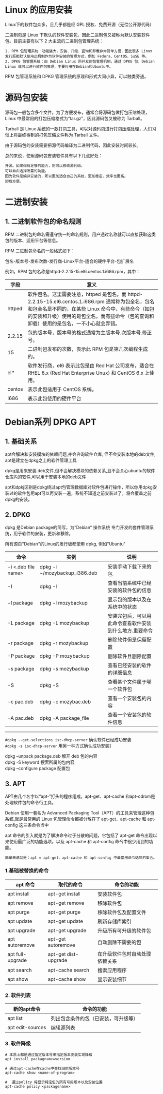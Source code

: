 # Linux 的应用安装

Linux下的软件包众多，且几乎都是经 GPL 授权、免费开源（无偿公开源代码）

二进制包是 Linux 下默认的软件安装包，因此二进制包又被称为默认安装软件包。目前主要有以下 2 大主流的二进制包管理系统：

    1. RPM 包管理系统：功能强大，安装、升级、査询和卸载非常简单方便，因此很多 Linux 发行版都默认使用此机制作为软件安装的管理方式，例如 Fedora、CentOS、SuSE 等。
    2. DPKG 包管理系统：由 Debian Linux 所开发的包管理机制，通过 DPKG 包，Debian Linux 就可以进行软件包管理，主要应用在Debian和Ubuntu中。

RPM 包管理系统和 DPKG 管理系统的原理和形式大同小异，可以触类旁通。

# 源码包安装

源码包一般包含多个文件，为了方便发布，通常会将源码包做打包压缩处理，Linux 中最常用的打包压缩格式为“tar.gz”，因此源码包又被称为 Tarball。  

Tarball 是 Linux 系统的一款打包工具，可以对源码包进行打包压缩处理，人们习惯上将最终得到的打包压缩文件称为 Tarball 文件。  

由于源码包的安装需要把源代码编译为二进制代码，因此安装时间较长。  

总的来说，使用源码包安装软件具有以下几点好处：

    开源。如果你有足够的能力，则可以修改源代码。
    可以自由选择所需的功能。
    因为软件是编译安装的，所以更加适合自己的系统，更加稳定，效率也更高。
    卸载方便。


# 二进制安装  

## 1. 二进制软件包的命名规则

RPM 二进制包的命名需遵守统一的命名规则，用户通过名称就可以直接获取这类包的版本、适用平台等信息。

RPM 二进制包命名的一般格式如下：

包名-版本号-发布次数-发行商-Linux平台-适合的硬件平台-包扩展名

例如，RPM 包的名称是httpd-2.2.15-15.el6.centos.1.i686.rpm，其中：

| 字段   | 意义                                                                                                                                                                                                                                                |
| ------ | --------------------------------------------------------------------------------------------------------------------------------------------------------------------------------------------------------------------------------------------------- |
| httped | 软件包名。这里需要注意，httped 是包名，而 httpd-2.2.15-15.el6.centos.1.i686.rpm 通常称为包全名，包名和包全名是不同的，在某些 Linux 命令中，有些命令（如包的安装和升级）使用的是包全名，而有些命令（包的查询和卸载）使用的是包名，一不小心就会弄错。 |
| 2.2.15 | 包的版本号，版本号的格式通常为主版本号.次版本号.修正号。                                                                                                                                                                                            |
| 15     | 二进制包发布的次数，表示此 RPM 包是第几次编程生成的。                                                                                                                                                                                               |
| el*    | 软件发行商，el6 表示此包是由 Red Hat 公司发布，适合在 RHEL 6.x (Red Hat Enterprise Unux) 和 CentOS 6.x 上使用。                                                                                                                                     |
| centos | 表示此包适用于 CentOS 系统。                                                                                                                                                                                                                        |
| i686   | 表示此包使用的硬件平台                                                                                                                                                                                                                              |


# Debian系列 DPKG APT

## 1. 基础关系  

apt会解决和安装模块的依赖问题,并会咨询软件仓库, 但不会安装本地的deb文件, apt是建立在dpkg之上的软件管理工具  

dpkg是用来安装.deb文件,但不会解决模块的依赖关系,且不会关心ubuntu的软件仓库内的软件,可以用于安装本地的deb文件  

apt和dpkj区别是dpkg绕过apt包管理数据库对软件包进行操作，所以你用dpkg安装过的软件包用apt可以再安装一遍，系统不知道之前安装过了，将会覆盖之前dpkg的安装。

## 2. DPKG

dpkg 是Debian package的简写，为”Debian“ 操作系统 专门开发的套件管理系统，用于软件的安装，更新和移除。

所有源自"Debian"的Linux的发行版都使用 dpkg,   例如"Ubuntu"

| 命令                | 实例                           | 说明                                                    |
| ------------------- | ------------------------------ | ------------------------------------------------------- |
| -i <.deb file name> | dpkg -i  ~/mozybackup_i386.deb | 安装手动下载下来的包                                    |
| -I                  | dpkg -I                        | 查看当前系统中已经安装的软件包的信息                    |
| -l package          | dpkg -l mozybackup             | 显示包的版本以及在系统中的状态                          |
| -L package          | dpkg -L mozybackup             | 安装完包后，可以用此命令查看软件安装到什么地方.重要命令 |
| -r package          | dpkg -r mozybackup             | 删除软件但是保留配置                                    |
| -P package          | dpkg -P mozybackup             | 删除软件且删除配置                                      |
| -s package          | dpkg -s mozybackup             | 查看已经安装的软件的详细信息                            |
| -S                  | dpkg -S                        | 查看某个文件属于哪一个软件包                            |
| -c pac.deb          | dpkg -c mozybac.deb            | 查看一个安装包的内容                                    |
| -A pac.deb          | dpkg -A package_file           | 查看一个安装包的软件信息                                |

---
`#dpkg --get-selections isc-dhcp-server`  确认软件已经成功安装  
`#dpkg -s isc-dhcp-server`  用另一种方式确认成功安装]  

dpkg –unpack package.deb     解开 deb 包的内容  
dpkg -S keyword     搜索所属的包内容  
dpkg –configure package     配置包   

## 3. APT
APT由几个名字以“apt-”打头的程序组成。apt-get、apt-cache 和apt-cdrom是处理软件包的命令行工具。

Debian 使用一套名为 Advanced Packaging Tool（APT）的工具来管理这种包系统,就是最常用的 Linux 包管理命令都被分散在了 apt-get、apt-cache 和 apt-config 这三条命令当中

apt 命令的引入就是为了解决命令过于分散的问题，它包括了 apt-get 命令出现以来使用最广泛的功能选项，以及 apt-cache 和 apt-config 命令中很少用到的功能。

    简单来说就是：apt = apt-get、apt-cache 和 apt-config 中最常用命令选项的集合。


### 1.基础被替换的命令

| apt 命令         | 取代的命令           | 命令的功能                     |
| ---------------- | -------------------- | ------------------------------ |
| apt install      | apt-get install      | 安装软件包                     |
| apt remove       | apt-get remove       | 移除软件包                     |
| apt purge        | apt-get purge        | 移除软件包及配置文件           |
| apt update       | apt-get update       | 刷新存储库索引                 |
| apt upgrade      | apt-get upgrade      | 升级所有可升级的软件包         |
| apt autoremove   | apt-get autoremove   | 自动删除不需要的包             |
| apt full-upgrade | apt-get dist-upgrade | 在升级软件包时自动处理依赖关系 |
| apt search       | apt-cache search     | 搜索应用程序                   |
| apt show         | apt-cache show       | 显示安装细节                   |

### 2. 软件列表

| 新的apt命令      | 命令的功能                           |
| ---------------- | ------------------------------------ |
| apt list         | 列出包含条件的包（已安装，可升级等） |
| apt edit-sources | 编辑源列表                           |

### 3. 软件降级

```shell
# 本质上都是通过指定版本号来指定版本安装实现降级
apt install packagname=version

# 通过apt-cache在cache中查找旧的版本号
apt-cache show <name-of-program>  

#  通过policy 将显示特定包的所有可用版本以及安装位置
apt-cache policy <packagename>


```